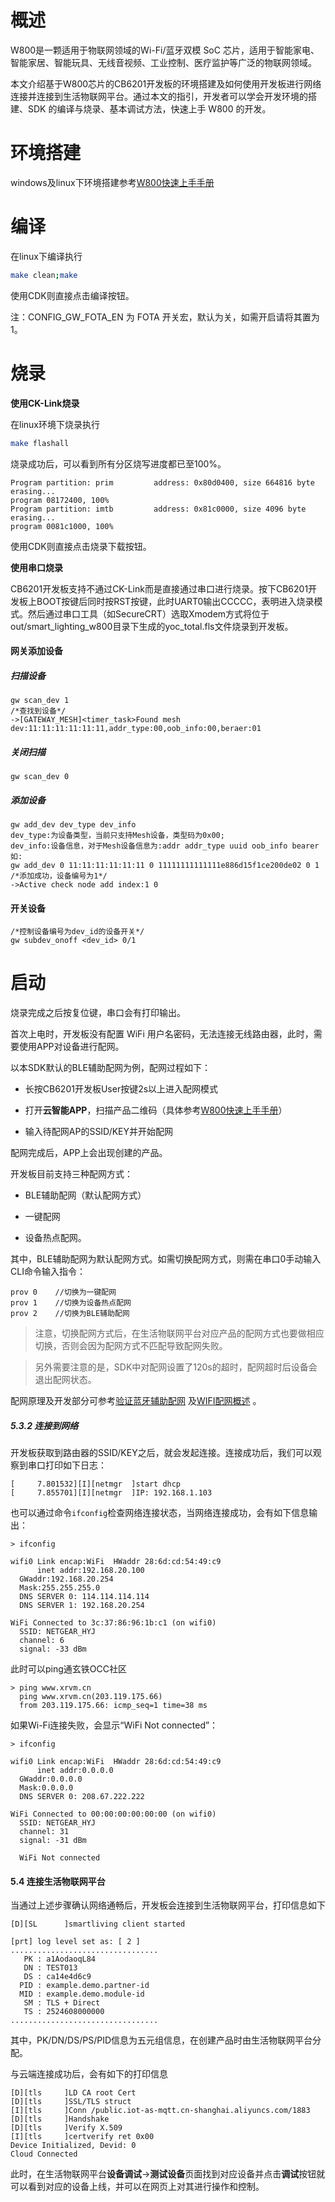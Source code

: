 # 概述

W800是一颗适用于物联网领域的Wi-Fi/蓝牙双模 SoC 芯片，适用于智能家电、智能家居、智能玩具、无线音视频、工业控制、医疗监护等广泛的物联网领域。

本文介绍基于W800芯片的CB6201开发板的环境搭建及如何使用开发板进行网络连接并连接到生活物联网平台。通过本文的指引，开发者可以学会开发环境的搭建、SDK 的编译与烧录、基本调试方法，快速上手 W800 的开发。

# 环境搭建

windows及linux下环境搭建参考[W800快速上手手册](https://occ-oss-prod.oss-cn-hangzhou.aliyuncs.com/userFiles/3717897501090217984/resource/3717897501090217984jKGhhefnxh.pdf)

# 编译

在linux下编译执行

```bash
make clean;make
```

使用CDK则直接点击编译按钮。

注：CONFIG_GW_FOTA_EN 为 FOTA 开关宏，默认为关，如需开启请将其置为 1。

# 烧录

**使用CK-Link烧录**

在linux环境下烧录执行

```bash
make flashall
```

烧录成功后，可以看到所有分区烧写进度都已至100%。

```
Program partition: prim         address: 0x80d0400, size 664816 byte
erasing...
program 08172400, 100%
Program partition: imtb         address: 0x81c0000, size 4096 byte
erasing...
program 0081c1000, 100%
```

使用CDK则直接点击烧录下载按钮。

**使用串口烧录**

CB6201开发板支持不通过CK-Link而是直接通过串口进行烧录。按下CB6201开发板上BOOT按键后同时按RST按键，此时UART0输出CCCCC，表明进入烧录模式。然后通过串口工具（如SecureCRT）选取Xmodem方式将位于out/smart_lighting_w800目录下生成的yoc_total.fls文件烧录到开发板。

#### 网关添加设备

##### 扫描设备

```
gw scan_dev 1
/*查找到设备*/
->[GATEWAY_MESH]<timer_task>Found mesh dev:11:11:11:11:11:11,addr_type:00,oob_info:00,beraer:01
```

##### 关闭扫描

```
gw scan_dev 0
```

##### 添加设备

```
gw add_dev dev_type dev_info
dev_type:为设备类型，当前只支持Mesh设备，类型码为0x00;
dev_info:设备信息，对于Mesh设备信息为:addr addr_type uuid oob_info bearer
如:
gw add_dev 0 11:11:11:11:11:11 0 11111111111111e886d15f1ce200de02 0 1
/*添加成功，设备编号为1*/
->Active check node add index:1 0
```

#### 开关设备

```
/*控制设备编号为dev_id的设备开关*/
gw subdev_onoff <dev_id> 0/1
```

# 启动

烧录完成之后按复位键，串口会有打印输出。

首次上电时，开发板没有配置 WiFi 用户名密码，无法连接无线路由器，此时，需要使用APP对设备进行配网。

以本SDK默认的BLE辅助配网为例，配网过程如下：

* 长按CB6201开发板User按键2s以上进入配网模式

* 打开**云智能APP**，扫描产品二维码（具体参考[W800快速上手手册](https://occ-oss-prod.oss-cn-hangzhou.aliyuncs.com/userFiles/3717897501090217984/resource/3717897501090217984jKGhhefnxh.pdf)）
* 输入待配网AP的SSID/KEY并开始配网

配网完成后，APP上会出现创建的产品。

开发板目前支持三种配网方式：

* BLE辅助配网（默认配网方式）

* 一键配网

* 设备热点配网。

其中，BLE辅助配网为默认配网方式。如需切换配网方式，则需在串口0手动输入CLI命令输入指令：

```
prov 0    //切换为一键配网
prov 1    //切换为设备热点配网
prov 2    //切换为BLE辅助配网
```

> 注意，切换配网方式后，在生活物联网平台对应产品的配网方式也要做相应切换，否则会因为配网方式不匹配导致配网失败。

> 另外需要注意的是，SDK中对配网设置了120s的超时，配网超时后设备会退出配网状态。

配网原理及开发部分可参考[验证蓝牙辅助配网](https://help.aliyun.com/document_detail/155235.html?spm=a2c4g.11186623.6.1072.7ba96ed9puZnjb#title-2e1-plf-5z9) 及[WIFI配网概述](https://help.aliyun.com/document_detail/97570.html?spm=a2c4g.11186623.6.631.5fe66525Dmbbv0) 。

##### 5.3.2 连接到网络

开发板获取到路由器的SSID/KEY之后，就会发起连接。连接成功后，我们可以观察到串口打印如下日志：

  ```
  [     7.801532][I][netmgr  ]start dhcp
  [     7.855701][I][netmgr  ]IP: 192.168.1.103
  ```

也可以通过命令`ifconfig`检查网络连接状态，当网络连接成功，会有如下信息输出：

  ```
  > ifconfig
  
  wifi0	Link encap:WiFi  HWaddr 28:6d:cd:54:49:c9
      	inet addr:192.168.20.100
  	GWaddr:192.168.20.254
  	Mask:255.255.255.0
  	DNS SERVER 0: 114.114.114.114
  	DNS SERVER 1: 192.168.20.254
  
  WiFi Connected to 3c:37:86:96:1b:c1 (on wifi0)
  	SSID: NETGEAR_HYJ
  	channel: 6
  	signal: -33 dBm
  ```

  此时可以ping通玄铁OCC社区

  ```
  > ping www.xrvm.cn
    ping www.xrvm.cn(203.119.175.66)
    from 203.119.175.66: icmp_seq=1 time=38 ms
  ```

  如果Wi-Fi连接失败，会显示“WiFi Not connected”：

  ```
  > ifconfig
  
  wifi0	Link encap:WiFi  HWaddr 28:6d:cd:54:49:c9
      	inet addr:0.0.0.0
  	GWaddr:0.0.0.0
  	Mask:0.0.0.0
  	DNS SERVER 0: 208.67.222.222
  
  WiFi Connected to 00:00:00:00:00:00 (on wifi0)
  	SSID: NETGEAR_HYJ
  	channel: 31
  	signal: -31 dBm
  
  	WiFi Not connected
  ```


#### 5.4 连接生活物联网平台

当通过上述步骤确认网络通畅后，开发板会连接到生活物联网平台，打印信息如下

```
[D][SL      ]smartliving client started

[prt] log level set as: [ 2 ]
.................................
   PK : a1AodaoqL84
   DN : TEST013
   DS : ca14e4d6c9
  PID : example.demo.partner-id
  MID : example.demo.module-id
   SM : TLS + Direct
   TS : 2524608000000
.................................
```

其中，PK/DN/DS/PS/PID信息为五元组信息，在创建产品时由生活物联网平台分配。

与云端连接成功后，会有如下的打印信息

```
[D][tls     ]LD CA root Cert
[D][tls     ]SSL/TLS struct
[I][tls     ]Conn /public.iot-as-mqtt.cn-shanghai.aliyuncs.com/1883
[D][tls     ]Handshake
[D][tls     ]Verify X.509
[I][tls     ]certverify ret 0x00
Device Initialized, Devid: 0
Cloud Connected
```

此时，在生活物联网平台**设备调试**->**测试设备**页面找到对应设备并点击**调试**按钮就可以看到对应的设备上线，并可以在网页上对其进行操作和控制。